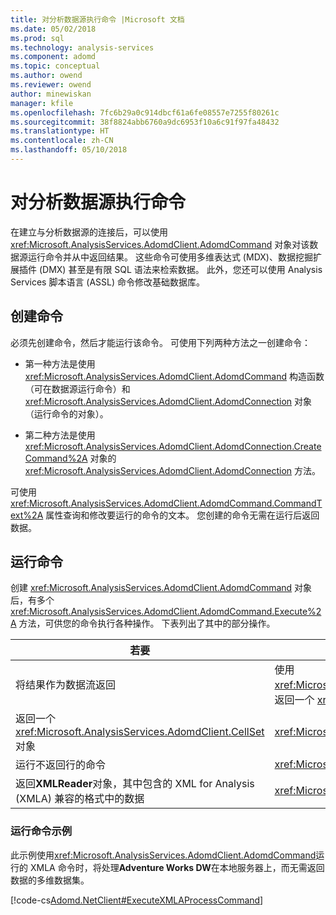 ```yaml
---
title: 对分析数据源执行命令 |Microsoft 文档
ms.date: 05/02/2018
ms.prod: sql
ms.technology: analysis-services
ms.component: adomd
ms.topic: conceptual
ms.author: owend
ms.reviewer: owend
author: minewiskan
manager: kfile
ms.openlocfilehash: 7fc6b29a0c914dbcf61a6fe08557e7255f80261c
ms.sourcegitcommit: 38f8824abb6760a9dc6953f10a6c91f97fa48432
ms.translationtype: HT
ms.contentlocale: zh-CN
ms.lasthandoff: 05/10/2018
---
```

# <a name="executing-commands-against-an-analytical-data-source"></a>对分析数据源执行命令
  在建立与分析数据源的连接后，可以使用 <xref:Microsoft.AnalysisServices.AdomdClient.AdomdCommand> 对象对该数据源运行命令并从中返回结果。 这些命令可使用多维表达式 (MDX)、数据挖掘扩展插件 (DMX) 甚至是有限 SQL 语法来检索数据。 此外，您还可以使用 Analysis Services 脚本语言 (ASSL) 命令修改基础数据库。  
  
## <a name="creating-a-command"></a>创建命令  
 必须先创建命令，然后才能运行该命令。 可使用下列两种方法之一创建命令：  
  
-   第一种方法是使用 <xref:Microsoft.AnalysisServices.AdomdClient.AdomdCommand> 构造函数（可在数据源运行命令）和 <xref:Microsoft.AnalysisServices.AdomdClient.AdomdConnection> 对象（运行命令的对象）。  
  
-   第二种方法是使用 <xref:Microsoft.AnalysisServices.AdomdClient.AdomdConnection.CreateCommand%2A> 对象的 <xref:Microsoft.AnalysisServices.AdomdClient.AdomdConnection> 方法。  
  
 可使用 <xref:Microsoft.AnalysisServices.AdomdClient.AdomdCommand.CommandText%2A> 属性查询和修改要运行的命令的文本。 您创建的命令无需在运行后返回数据。  
  
## <a name="running-a-command"></a>运行命令  
 创建 <xref:Microsoft.AnalysisServices.AdomdClient.AdomdCommand> 对象后，有多个 <xref:Microsoft.AnalysisServices.AdomdClient.AdomdCommand.Execute%2A> 方法，可供您的命令执行各种操作。 下表列出了其中的部分操作。  
  
|若要|方法|  
|--------|---------------------|  
|将结果作为数据流返回|使用 <xref:Microsoft.AnalysisServices.AdomdClient.AdomdCommand.ExecuteReader%2A> 以返回一个 <xref:Microsoft.AnalysisServices.AdomdClient.AdomdDataReader> 对象|  
|返回一个 <xref:Microsoft.AnalysisServices.AdomdClient.CellSet> 对象|<xref:Microsoft.AnalysisServices.AdomdClient.AdomdCommand.ExecuteCellSet%2A>|  
|运行不返回行的命令|<xref:Microsoft.AnalysisServices.AdomdClient.AdomdCommand.ExecuteNonQuery%2A>|  
|返回**XMLReader**对象，其中包含的 XML for Analysis (XMLA) 兼容的格式中的数据|<xref:Microsoft.AnalysisServices.AdomdClient.AdomdCommand.ExecuteXmlReader%2A>|  
  
### <a name="example-of-running-a-command"></a>运行命令示例  
 此示例使用<xref:Microsoft.AnalysisServices.AdomdClient.AdomdCommand>运行的 XMLA 命令时，将处理**Adventure Works DW**在本地服务器上，而无需返回数据的多维数据集。  
  
 [!code-cs[Adomd.NetClient#ExecuteXMLAProcessCommand](../../analysis-services/multidimensional-models-adomd-net-client/codesnippet/csharp/executing-commands-again_1.cs)]  
  
  

